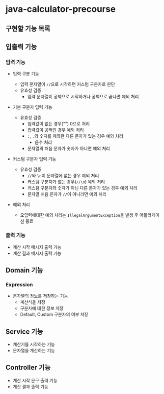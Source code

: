 # java-calculator-precourse

## 구현할 기능 목록

## 입출력 기능

### 입력 기능

- 입력 구분 기능
  - 입력 문자열이 `//`으로 시작하면 커스텀 구분자로 판단
  - 유효성 검증
    - 입력 문자열이 공백으로 시작하거나 공백으로 끝나면 예외 처리

- 기본 구분자 입력 기능
  - 유효성 검증
    - 입력값이 없는 경우("") 0으로 처리
    - 입력값이 공백인 경우 예외 처리
    - `:`, `,`와 숫자를 제외한 다른 문자가 있는 경우 예외 처리
      - 음수 처리
    - 문자열의 처음 문자가 숫자가 아니면 예외 처리

- 커스텀 구분자 입력 기능
  - 유효성 검증
    - `//`와 `\n`이 문자열에 없는 경우 예외 처리
    - 커스텀 구분자가 없는 경우(`//\n`) 예외 처리
    - 커스텀 구분자와 숫자가 아닌 다른 문자가 있는 경우 예외 처리
    - 문자열 처음 문자가 `//`이 아니라면 예외 처리

- 예외 처리
  - 오입력에대한 예외 처리는 `IllegalArgumentException`을 발생 후 어플리케이션 종료

### 출력 기능

- 계산 시작 메시지 출력 기능
- 계산 결과 메시지 출력 기능

## Domain 기능

### Expression

- 문자열의 정보를 저장하는 기능
  - 계산식을 저장
  - 구분자에 대한 정보 저장
  - Default, Custom 구분자의 여부 저장

## Service 기능

- 계산기를 시작하는 기능
- 문자열을 계산하는 기능

## Controller 기능

- 계산 시작 문구 출력 기능
- 계산 결과 출력 기능